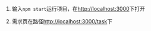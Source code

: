 1. 输入`npm start`运行项目，在[http://localhost:3000](http://localhost:3000)下打开

2. 需求页在路径[http://localhost:3000/task](http://localhost:3000/task)下